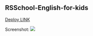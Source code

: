 ## RSSchool-English-for-kids

[Deploy LINK](https://senobiot.github.io/RSSchool-Gem-puzzle/)
 
Screenshot: ![](https://i.imgur.com/COf3IwC.jpg)
